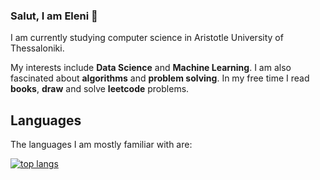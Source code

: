 ### Salut, I am Eleni 👋
I am currently studying computer science in Aristotle University of Thessaloniki.

My interests include **Data Science** and **Machine Learning**. I am also fascinated about **algorithms** and **problem solving**. In my free time I read **books**, **draw** and solve **leetcode** problems.

## Languages
The languages I am mostly familiar with are:

[![top langs](https://github-readme-stats.vercel.app/api/top-langs/?username=helenmand&layout=compact&langs_count=10&hide_title=true&theme=dark&langs_count=8&hide=scss,css,html)](https://github.com/anuraghazra/github-readme-stats)


<!--
**helenmand/helenmand** is a ✨ _special_ ✨ repository because its `README.md` (this file) appears on your GitHub profile.

Here are some ideas to get you started:

- 🔭 I’m currently working on ...
- 🌱 I’m currently learning ...
- 👯 I’m looking to collaborate on ...
- 🤔 I’m looking for help with ...
- 💬 Ask me about ...
- 📫 How to reach me: ...
- 😄 Pronouns: ...
- ⚡ Fun fact: ...
-->
